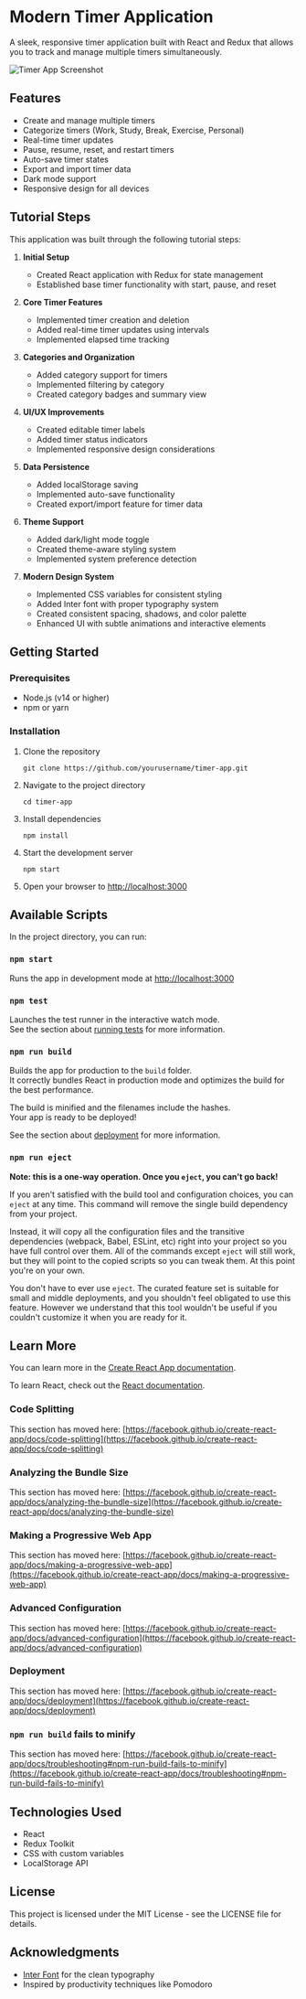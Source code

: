 # Modern Timer Application

A sleek, responsive timer application built with React and Redux that allows you to track and manage multiple timers simultaneously.

![Timer App Screenshot](https://i.imgur.com/placeholder-image.jpg)

## Features

- Create and manage multiple timers
- Categorize timers (Work, Study, Break, Exercise, Personal)
- Real-time timer updates
- Pause, resume, reset, and restart timers
- Auto-save timer states
- Export and import timer data
- Dark mode support
- Responsive design for all devices

## Tutorial Steps

This application was built through the following tutorial steps:

1. **Initial Setup**
   - Created React application with Redux for state management
   - Established base timer functionality with start, pause, and reset

2. **Core Timer Features**
   - Implemented timer creation and deletion
   - Added real-time timer updates using intervals
   - Implemented elapsed time tracking

3. **Categories and Organization**
   - Added category support for timers
   - Implemented filtering by category
   - Created category badges and summary view

4. **UI/UX Improvements**
   - Created editable timer labels
   - Added timer status indicators
   - Implemented responsive design considerations

5. **Data Persistence**
   - Added localStorage saving
   - Implemented auto-save functionality
   - Created export/import feature for timer data

6. **Theme Support**
   - Added dark/light mode toggle
   - Created theme-aware styling system
   - Implemented system preference detection

7. **Modern Design System**
   - Implemented CSS variables for consistent styling
   - Added Inter font with proper typography system
   - Created consistent spacing, shadows, and color palette
   - Enhanced UI with subtle animations and interactive elements

## Getting Started

### Prerequisites

- Node.js (v14 or higher)
- npm or yarn

### Installation

1. Clone the repository
   ```
   git clone https://github.com/yourusername/timer-app.git
   ```

2. Navigate to the project directory
   ```
   cd timer-app
   ```

3. Install dependencies
   ```
   npm install
   ```

4. Start the development server
   ```
   npm start
   ```

5. Open your browser to [http://localhost:3000](http://localhost:3000)

## Available Scripts

In the project directory, you can run:

### `npm start`

Runs the app in development mode at [http://localhost:3000](http://localhost:3000)

### `npm test`

Launches the test runner in the interactive watch mode.\
See the section about [running tests](https://facebook.github.io/create-react-app/docs/running-tests) for more information.

### `npm run build`

Builds the app for production to the `build` folder.\
It correctly bundles React in production mode and optimizes the build for the best performance.

The build is minified and the filenames include the hashes.\
Your app is ready to be deployed!

See the section about [deployment](https://facebook.github.io/create-react-app/docs/deployment) for more information.

### `npm run eject`

**Note: this is a one-way operation. Once you `eject`, you can't go back!**

If you aren't satisfied with the build tool and configuration choices, you can `eject` at any time. This command will remove the single build dependency from your project.

Instead, it will copy all the configuration files and the transitive dependencies (webpack, Babel, ESLint, etc) right into your project so you have full control over them. All of the commands except `eject` will still work, but they will point to the copied scripts so you can tweak them. At this point you're on your own.

You don't have to ever use `eject`. The curated feature set is suitable for small and middle deployments, and you shouldn't feel obligated to use this feature. However we understand that this tool wouldn't be useful if you couldn't customize it when you are ready for it.

## Learn More

You can learn more in the [Create React App documentation](https://facebook.github.io/create-react-app/docs/getting-started).

To learn React, check out the [React documentation](https://reactjs.org/).

### Code Splitting

This section has moved here: [https://facebook.github.io/create-react-app/docs/code-splitting](https://facebook.github.io/create-react-app/docs/code-splitting)

### Analyzing the Bundle Size

This section has moved here: [https://facebook.github.io/create-react-app/docs/analyzing-the-bundle-size](https://facebook.github.io/create-react-app/docs/analyzing-the-bundle-size)

### Making a Progressive Web App

This section has moved here: [https://facebook.github.io/create-react-app/docs/making-a-progressive-web-app](https://facebook.github.io/create-react-app/docs/making-a-progressive-web-app)

### Advanced Configuration

This section has moved here: [https://facebook.github.io/create-react-app/docs/advanced-configuration](https://facebook.github.io/create-react-app/docs/advanced-configuration)

### Deployment

This section has moved here: [https://facebook.github.io/create-react-app/docs/deployment](https://facebook.github.io/create-react-app/docs/deployment)

### `npm run build` fails to minify

This section has moved here: [https://facebook.github.io/create-react-app/docs/troubleshooting#npm-run-build-fails-to-minify](https://facebook.github.io/create-react-app/docs/troubleshooting#npm-run-build-fails-to-minify)

## Technologies Used

- React
- Redux Toolkit
- CSS with custom variables
- LocalStorage API

## License

This project is licensed under the MIT License - see the LICENSE file for details.

## Acknowledgments

- [Inter Font](https://fonts.google.com/specimen/Inter) for the clean typography
- Inspired by productivity techniques like Pomodoro
